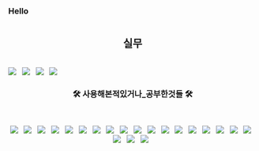 ### Hello

#

<!-- 공부한것들을 Repositories 별로 정리한 url  -->
<!-- https://github.com/Ljaewon-123/README -->

<h2 align="center"> 실무 </h2>
</br>
<img src="https://img.shields.io/badge/TypeScript-3178C6?style=flat-square&logo=TypeScript&logoColor=white"/></a> &nbsp
<img src="https://img.shields.io/badge/NestJS-E0234E?style=flat-square&logo=NestJS&logoColor=white"/></a> &nbsp
<img src="https://img.shields.io/badge/Vue.js-4FC08D?style=flat-square&logo=Vue.js&logoColor=white"/></a> &nbsp
<img src="https://img.shields.io/badge/Electron-47848F?style=flat-square&logo=Electron&logoColor=white"/></a> &nbsp

<h3 align="center"><b>🛠 사용해본적있거나_공부한것들 🛠</b></h3>
</br>
<p align="center">
<img src="https://img.shields.io/badge/Python-3776AB?style=flat-square&logo=Python&logoColor=white"/></a> &nbsp
<img src="https://img.shields.io/badge/JavaScript-F7DF1E?style=flat-square&logo=JavaScript&logoColor=white"/></a> &nbsp
<!-- <img src="https://img.shields.io/badge/Android-3DDC84?style=flat-square&logo=Android&logoColor=white"/></a> &nbsp -->
<img src="https://img.shields.io/badge/MongoDB-47A248?style=flat-square&logo=MongoDB&logoColor=white"/></a> &nbsp 
<img src="https://img.shields.io/badge/MySQL-4479A1?style=flat-square&logo=MySQL&logoColor=white"/></a> &nbsp 
<img src="https://img.shields.io/badge/Oracle-F80000?style=flat-square&logo=Oracle&logoColor=white"/></a> &nbsp
<img src="https://img.shields.io/badge/c++-00599C?style=flat-square&logo=c%2B%2B&logoColor=white"/></a> &nbsp 
<img src="https://img.shields.io/badge/Java-007396?style=flat-square&logo=Java&logoColor=white"/></a> &nbsp 
<img src="https://img.shields.io/badge/C-A8B9CC?style=flat-square&logo=C&logoColor=white"/></a> &nbsp 
<img src="https://img.shields.io/badge/Amazon AWS-232F3E?style=flat-square&logo=Amazon%20AWS&logoColor=white"/></a> &nbsp 
<img src="https://img.shields.io/badge/Django-092E20?style=flat-square&logo=Django&logoColor=white"/></a> &nbsp 
<img src="https://img.shields.io/badge/HTML5-E34F26?style=flat-square&logo=HTML5&logoColor=white"/></a> &nbsp
<img src="https://img.shields.io/badge/Apache Hadoop-66CCFF?style=flat-square&logo=Apache%20Hadoop&logoColor=white"/></a> &nbsp 
<img src="https://img.shields.io/badge/Apache Spark-E25A1C?style=flat-square&logo=Apache%20Spark&logoColor=white"/></a> &nbsp 
<img src="https://img.shields.io/badge/Apache Airflow-017CEE?style=flat-square&logo=Apache%20Airflow&logoColor=white"/></a> &nbsp 
<img src="https://img.shields.io/badge/Apache Kafka-231F20?style=flat-square&logo=Apache%20Kafka&logoColor=white"/></a> &nbsp 
<img src="https://img.shields.io/badge/Gunicorn-499848?style=flat-square&logo=Gunicorn&logoColor=white"/></a> &nbsp 
<img src="https://img.shields.io/badge/NGINX-009639?style=flat-square&logo=NGINX&logoColor=white"/></a> &nbsp 
<img src="https://img.shields.io/badge/Linux-FCC624?style=flat-square&logo=Linux&logoColor=white"/></a> &nbsp 
<img src="https://img.shields.io/badge/Ubuntu-E95420?style=flat-square&logo=Ubuntu&logoColor=white"/></a> &nbsp
<img src="https://img.shields.io/badge/Folium-77B829?style=flat-square&logo=Folium&logoColor=white"/></a> &nbsp 
<img src="https://img.shields.io/badge/Selenium-43B02A?style=flat-square&logo=Selenium&logoColor=white"/></a> &nbsp

</p>


<!-- <img src="https://img.shields.io/badge/표시할이름-색상?style=for-the-badge&logo=기술스택아이콘&logoColor=white"> -->





<!--
**Ljaewon-123/Ljaewon-123** is a ✨ _special_ ✨ repository because its `README.md` (this file) appears on your GitHub profile.

Here are some ideas to get you started:

- 🔭 I’m currently working on ...
- 🌱 I’m currently learning ...
- 👯 I’m looking to collaborate on ...
- 🤔 I’m looking for help with ...
- 💬 Ask me about ...
- 📫 How to reach me: ...
- 😄 Pronouns: ...
- ⚡ Fun fact: ...
-->
